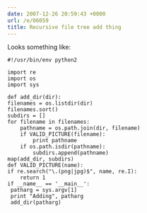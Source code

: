```yaml
---
date: 2007-12-26 20:59:43 +0000
url: /e/06059
title: Recursive file tree add thing
---
```



Looks something like:

    #!/usr/bin/env python2

    import re
    import os
    import sys

    def add_dir(dir):
    filenames = os.listdir(dir)
    filenames.sort()
    subdirs = []
    for filename in filenames:
        pathname = os.path.join(dir, filename)
        if VALID_PICTURE(filename):
            print pathname
        if os.path.isdir(pathname):
            subdirs.append(pathname)
    map(add_dir, subdirs)
    def VALID_PICTURE(name):
    if re.search("\.(png|jpg)$", name, re.I):
        return 1
    if __name__ == '__main__':
     patharg = sys.argv[1]
     print "Adding", patharg
     add_dir(patharg)
